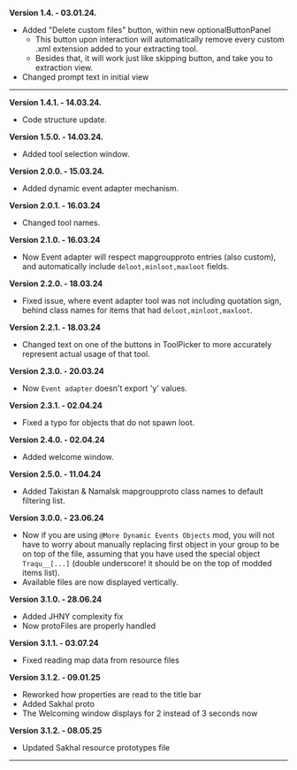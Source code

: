 **Version 1.4. - 03.01.24.**
- Added "Delete custom files" button, within new optionalButtonPanel
    - This button upon interaction will automatically remove every custom .xml extension added to your extracting tool.
    - Besides that, it will work just like skipping button, and take you to extraction view.
- Changed prompt text in initial view
***
**Version 1.4.1. - 14.03.24.**
- Code structure update.

**Version 1.5.0. - 14.03.24.**
- Added tool selection window.

**Version 2.0.0. - 15.03.24.**
- Added dynamic event adapter mechanism.

**Version 2.0.1. - 16.03.24**
- Changed tool names.

**Version 2.1.0. - 16.03.24**
- Now Event adapter will respect mapgroupproto entries (also custom), and automatically include `deloot,minloot,maxloot` fields.

**Version 2.2.0. - 18.03.24**
- Fixed issue, where event adapter tool was not including quotation sign, behind class names for items that had `deloot,minloot,maxloot`.

**Version 2.2.1. - 18.03.24**
- Changed text on one of the buttons in ToolPicker to more accurately represent actual usage of that tool. 

**Version 2.3.0. - 20.03.24**
- Now `Event adapter` doesn't export 'y' values.

**Version 2.3.1. - 02.04.24**
- Fixed a typo for objects that do not spawn loot.

**Version 2.4.0. - 02.04.24**
- Added welcome window.

**Version 2.5.0. - 11.04.24**
- Added Takistan & Namalsk mapgroupproto class names to default filtering list.

**Version 3.0.0. - 23.06.24**
- Now if you are using `@More Dynamic Events Objects` mod, you will not have to worry about manually replacing first object in your group to be on top of the file, assuming that you have used the special object `Traqu__[...]` (double underscore! it should be on the top of modded items list).
- Available files are now displayed vertically.

**Version 3.1.0. - 28.06.24**
- Added JHNY complexity fix
- Now protoFiles are properly handled

**Version 3.1.1. - 03.07.24**
- Fixed reading map data from resource files

**Version 3.1.2. - 09.01.25**
- Reworked how properties are read to the title bar
- Added Sakhal proto
- The Welcoming window displays for 2 instead of 3 seconds now

**Version 3.1.2. - 08.05.25**
- Updated Sakhal resource prototypes file
****
